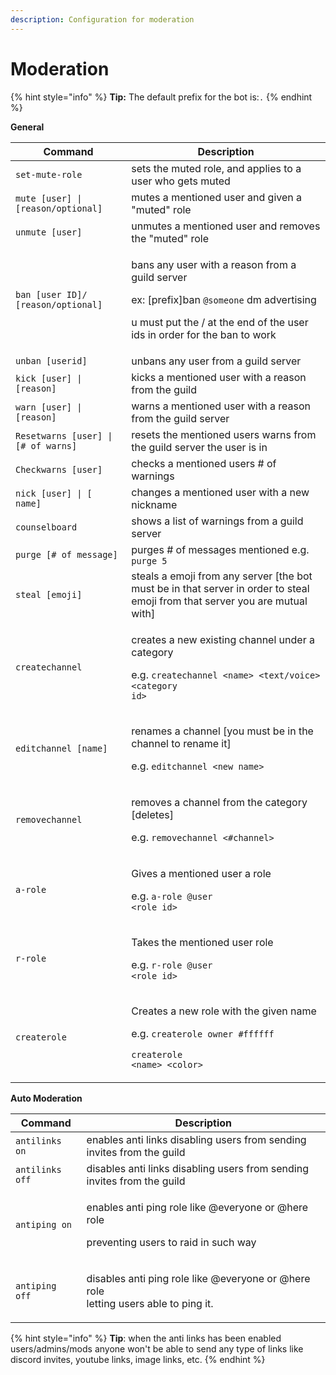 ```yaml
---
description: Configuration for moderation
---
```


# Moderation

{% hint style="info" %}
**Tip:** The default prefix for the bot is:`.`
{% endhint %}

**General**

| Command                             | Description                                                                                                                                                                                       |
| ----------------------------------- | ------------------------------------------------------------------------------------------------------------------------------------------------------------------------------------------------- |
| `set-mute-role`                     | sets the muted role, and applies to a user who gets muted                                                                                                                                         |
| `mute [user] \| [reason/optional]`  | mutes a mentioned user and given a "muted" role                                                                                                                                                   |
| `unmute [user]`                     | unmutes a mentioned user and removes the "muted" role                                                                                                                                             |
| `ban [user ID]/ [reason/optional]`  | <p>bans any user with a reason from a guild server </p><p>ex: [prefix]ban <code>@someone</code> dm advertising</p><p>u must put the / at the end of the user ids in order for the ban to work</p> |
| `unban [userid]`                    | unbans any user from a guild server                                                                                                                                                               |
| `kick [user] \| [reason]`           | kicks a mentioned user with a reason from the guild                                                                                                                                               |
| `warn [user] \| [reason]`           | warns a mentioned user with a reason from the guild server                                                                                                                                        |
| `Resetwarns [user] \| [# of warns]` | resets the mentioned users warns from the guild server the user is in                                                                                                                             |
| `Checkwarns [user]`                 | checks a mentioned users # of warnings                                                                                                                                                            |
| `nick [user] \| [ name]`            | changes a mentioned user with a new nickname                                                                                                                                                      |
| `counselboard`                      | shows a list of warnings from a guild server                                                                                                                                                      |
| `purge [# of message]`              | purges # of messages mentioned e.g. `purge 5`                                                                                                                                                     |
| `steal [emoji]`                     | steals a emoji from any server \[the bot must be in that server in order to steal emoji from that server you are mutual with]                                                                     |
| `createchannel`                     | <p>creates a new existing channel under a category </p><p>e.g. <code>createchannel &#x3C;name> &#x3C;text/voice> &#x3C;category id></code></p>                                                    |
| `editchannel [name]`                | <p>renames a channel [you must be in the channel to rename it]</p><p>e.g. <code>editchannel &#x3C;new name></code></p>                                                                            |
| `removechannel`                     | <p>removes a channel from the category [deletes]</p><p>e.g. <code>removechannel &#x3C;#channel></code></p>                                                                                        |
| `a-role`                            | <p>Gives a mentioned user a role </p><p>e.g. <code>a-role @user &#x3C;role id></code></p>                                                                                                         |
| `r-role`                            | <p>Takes the mentioned user role </p><p>e.g. <code>r-role @user &#x3C;role id></code></p>                                                                                                         |
| `createrole`                        | <p>Creates a new role with the given name</p><p>e.g. <code>createrole owner #ffffff</code></p><p><code>createrole &#x3C;name> &#x3C;color></code></p>                                             |

**Auto Moderation**

| Command         | Description                                                                                           |
| --------------- | ----------------------------------------------------------------------------------------------------- |
| `antilinks on`  | enables anti links disabling users from sending invites from the guild                                |
| `antilinks off` | disables anti links disabling users from sending invites from the guild                               |
| `antiping on`   | <p>enables anti ping role like @everyone or @here role</p><p>preventing users to raid in such way</p> |
| `antiping off`  | <p>disables anti ping role like @everyone or @here role<br>letting users able to ping it.</p>         |

{% hint style="info" %}
**Tip**: when the anti links has been enabled users/admins/mods anyone won't be able to send any type of links like discord invites, youtube links, image links, etc.&#x20;
{% endhint %}
